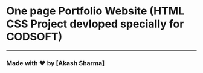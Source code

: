 # One page Portfolio Website (HTML CSS Project devloped specially for CODSOFT)

---

### Made with ❤️ by [Akash Sharma]
